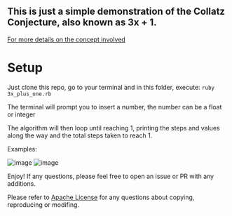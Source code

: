 ## This is just a simple demonstration of the Collatz Conjecture, also known as 3x + 1.

[For more details on the concept involved](https://pt.wikipedia.org/wiki/Conjectura_de_Collatz)

# Setup

Just clone this repo, go to your terminal and in this folder, execute:
`ruby 3x_plus_one.rb`

The terminal will prompt you to insert a number, the number can be a float or integer

The algorithm will then loop until reaching 1, printing the steps and values along the way
and the total steps taken to reach 1. 

Examples:


![image](https://user-images.githubusercontent.com/68977332/194649401-ecc82786-fd1a-4a00-b05d-6cb3c72dd868.png)
![image](https://user-images.githubusercontent.com/68977332/194649637-f89af16f-a323-46b8-b5a2-bf17dd16af45.png)



Enjoy! If any questions, please feel free to open an issue or PR with any additions.

Please refer to [Apache License](https://www.apache.org/licenses/LICENSE-2.0) for any questions about
copying, reproducing or modifing. 

